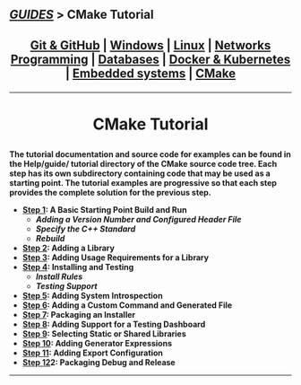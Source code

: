 ## [_GUIDES_][guides] > **CMake Tutorial**

## <p align=center>[Git & GitHub][git] | [Windows][win] | [Linux][linux] | [Networks][nets] <br/> [Programming][progLang] | [Databases][db] | [Docker & Kubernetes][docker] | [Embedded systems][embSys] | [CMake][CMake] </p>

<!--
* [_GUIDES_][guides]
* [Git & GitHub][git]
* [Windows][win]
* [Linux][linux] (Unix)
* [Networks][nets]
* [Programming Languages][progLang]
* [Databases][db]
* [Docker & Kubernetes][docker]
* [Embedded systems][embSys]
* [CMake][CMake]
-->

[guides]:   ../../README.md
[git]:      ../001_Git_and_GitHub_/Git_And_GitHub.md
[win]:      ../002_Windows_/Windows.md
[linux]:    ../003_Linux_(Unix)_/Linux_(Unix).md
[nets]:     ../004_Networks_/Networks.md
[progLang]: ../005_Programming_languages_/Programming.md
[db]:       ../006_Databases_/Databases.md
[docker]:   ../007_Docker_and_Kubernetes_/Docker_and_Kubernates.md
[embSys]:   ../008_Embedded_systems_/Embedded_systems.md
[CMake]:    CMake_Tutorial.md

---

<!-- ---------------------------------- * Navigation * ---------------------------------- -->

# <p align = center><b>CMake Tutorial<b></p>

The tutorial documentation and source code for examples can be found in the Help/guide/
tutorial directory of the CMake source code tree. Each step has its own subdirectory containing code that may be used as a starting point. The tutorial examples are progressive so that each step provides the complete solution for the previous step.

* [**Step 1**][stp1]: A Basic Starting Point Build and Run
  * *Adding a Version Number and Configured Header File*
  * *Specify the C++ Standard*
  * *Rebuild*
* [**Step 2**][stp2]: Adding a Library
* [**Step 3**][stp3]: Adding Usage Requirements for a Library
* [**Step 4**][stp4]: Installing and Testing
  * *Install Rules*
  * *Testing Support*
* [**Step 5**][stp5]: Adding System Introspection
* [**Step 6**][stp6]: Adding a Custom Command and Generated File
* [**Step 7**][stp7]: Packaging an Installer
* [**Step 8**][stp8]: Adding Support for a Testing Dashboard
* [**Step 9**][stp9]: Selecting Static or Shared Libraries
* [**Step 10**][stp10]: Adding Generator Expressions
* [**Step 11**][stp11]: Adding Export Configuration
* [**Step 12**][stp1]2: Packaging Debug and Release

---

<!--
* [**Step 1**][stp1]
* [**Step 2**][stp2]
* [**Step 3**][stp3]
* [**Step 4**][stp4]
* [**Step 5**][stp5]
* [**Step 6**][stp6]
* [**Step 7**][stp7]
* [**Step 8**][stp8]
* [**Step 9**][stp9]
* [**Step 10**][stp10]
* [**Step 11**][stp11]
* [**Step 12**][stp12]
-->

[stp1]: res/001_Tutorial_/read/Step_1_BasicStartingPoint.md
[stp2]: res/001_Tutorial_/read/Step_2_AddingLibrary.md
[stp3]: res/001_Tutorial_/read/Step_3_AddingUsageRequirementsforLibrary.md
[stp4]: res/001_Tutorial_/read/Step_4_InstallingAndTesting.md
[stp5]: res/001_Tutorial_/read/Step_5_AddingSystemIntrospection.md
[stp6]: res/001_Tutorial_/read/Step_6_AddingCustomCommandAndGeneratedFile.md
[stp7]: res/001_Tutorial_/read/Step_7_PackagingAndInstaller.md
[stp8]: res/001_Tutorial_/read/Step_8_AddingSupportForTestingDashboard.md
[stp9]: res/001_Tutorial_/read/Step_9_SelectingStaticOrSharedLibraries.md
[stp10]: res/001_Tutorial_/read/Step_10_AddingGeneratorExpressions.md
[stp11]: res/001_Tutorial_/read/Step_11_AddingExportConfiguration.md
[stp12]: res/001_Tutorial_/read/Step_12_PackagingDebugAndRelease.md
